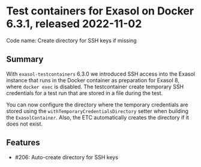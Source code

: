 # Test containers for Exasol on Docker 6.3.1, released 2022-11-02

Code name: Create directory for SSH keys if missing

## Summary

With `exasol-testcontainers` 6.3.0 we introduced SSH access into the Exasol instance that runs in the Docker container as preparation for Exasol 8, where `docker exec` is disabled. The testcontainer create temporary SSH credentials for a test run that are stored in a file during the test.

You can now configure the directory where the temporary credentials are stored using the `withTemporaryCredentialsDirectory` setter when building the `ExasolContainer`. Also, the ETC automatically creates the directory if it does not exist.

## Features

* #206: Auto-create directory for SSH keys

